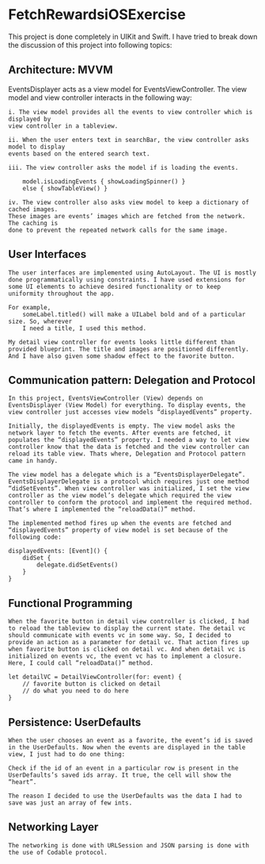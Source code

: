 # FetchRewardsiOSExercise

This project is done completely in UIKit and Swift. I have tried to break down the discussion of this project into following topics:


<h2>Architecture: MVVM</h2>

  EventsDisplayer acts as a view model for EventsViewController. The view model and view controller interacts in the following way:

	i. The view model provides all the events to view controller which is displayed by 
	view controller in a tableview.

	ii. When the user enters text in searchBar, the view controller asks model to display
	events based on the entered search text.

	iii. The view controller asks the model if is loading the events. 
	
		model.isLoadingEvents { showLoadingSpinner() }
		else { showTableView() }

	iv. The view controller also asks view model to keep a dictionary of cached images.
	These images are events’ images which are fetched from the network. The caching is 
	done to prevent the repeated network calls for the same image.



<h2>User Interfaces</h2>


	The user interfaces are implemented using AutoLayout. The UI is mostly done programmatically using constraints. I have used extensions for some UI elements to achieve desired functionality or to keep uniformity throughout the app. 

	For example, 
		someLabel.titled() will make a UILabel bold and of a particular size. So, wherever 
		I need a title, I used this method.

	My detail view controller for events looks little different than provided blueprint. The title and images are positioned differently. And I have also given some shadow effect to the favorite button.



<h2>Communication pattern: Delegation and Protocol</h2>

	In this project, EventsViewController (View) depends on EventsDisplayer (View Model) for everything. To display events, the view controller just accesses view models “displayedEvents” property. 

	Initially, the displayedEvents is empty. The view model asks the network layer to fetch the events. After events are fetched, it populates the “displayedEvents” property. I needed a way to let view controller know that the data is fetched and the view controller can reload its table view. Thats where, Delegation and Protocol pattern came in handy. 

	The view model has a delegate which is a “EventsDisplayerDelegate”. EventsDisplayerDelegate is a protocol which requires just one method “didSetEvents”. When view controller was initialized, I set the view controller as the view model’s delegate which required the view controller to conform the protocol and implement the required method. That’s where I implemented the “reloadData()” method. 

	The implemented method fires up when the events are fetched and “displayedEvents” property of view model is set because of the following code:

	displayedEvents: [Event]() {
		didSet {
			delegate.didSetEvents()
		}
	}




<h2>Functional Programming</h2>

	When the favorite button in detail view controller is clicked, I had to reload the tableview to display the current state. The detail vc should communicate with events vc in some way. So, I decided to provide an action as a parameter for detail vc. That action fires up when favorite button is clicked on detail vc. And when detail vc is initialized on events vc, the event vc has to implement a closure. Here, I could call “reloadData()” method.

	let detailVC = DetailViewController(for: event) {
		// favorite button is clicked on detail 
		// do what you need to do here
	}
	



<h2>Persistence: UserDefaults</h2>

	When the user chooses an event as a favorite, the event’s id is saved in the UserDefaults. Now when the events are displayed in the table view, I just had to do one thing:

	Check if the id of an event in a particular row is present in the UserDefaults’s saved ids array. It true, the cell will show the “heart”.

	The reason I decided to use the UserDefaults was the data I had to save was just an array of few ints.


<h2>Networking Layer</h2>

	The networking is done with URLSession and JSON parsing is done with the use of Codable protocol.
